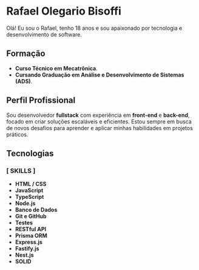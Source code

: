 # Rafael Olegario Bisoffi

Olá! Eu sou o Rafael, tenho 18 anos e sou apaixonado por tecnologia e desenvolvimento de software.

## Formação

- **Curso Técnico em Mecatrônica**.
- **Cursando Graduação em Análise e Desenvolvimento de Sistemas (ADS)**.

## Perfil Profissional

Sou desenvolvedor **fullstack** com experiência em **front-end** e **back-end**, focado em criar soluções escaláveis e eficientes. Estou sempre em busca de novos desafios para aprender e aplicar minhas habilidades em projetos práticos.

## Tecnologias

### [ SKILLS ]

- **HTML / CSS**
- **JavaScript**
- **TypeScript**
- **Node.js**
- **Banco de Dados**
- **Git e GitHub**
- **Testes**
- **RESTful API**
- **Prisma ORM**
- **Express.js**
- **Fastify.js**
- **Nest.js**
- **SOLID**
